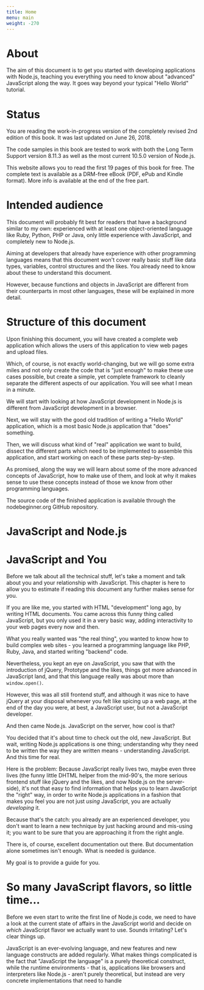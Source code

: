 ```yaml
---
title: Home
menu: main
weight: -270
---
```


# About

The aim of this document is to get you started with developing applications with Node.js, teaching you everything you need to know about "advanced" JavaScript along the way. It goes way beyond your typical "Hello World" tutorial.


# Status

You are reading the work-in-progress version of the completely revised 2nd edition of this book. It was last updated on June 26, 2018.

The code samples in this book are tested to work with both the Long Term Support version 8.11.3 as well as the most current 10.5.0 version of Node.js.

This website allows you to read the first 19 pages of this book for free. The complete text is available as a DRM-free eBook (PDF, ePub and Kindle format). More info is available at the end of the free part.


# Intended audience
 
This document will probably fit best for readers that have a background similar to my own: experienced with at least one object-oriented language like Ruby, Python, PHP or Java, only little experience with JavaScript, and completely new to Node.js.
 
Aiming at developers that already have experience with other programming languages means that this document won't cover really basic stuff like data types, variables, control structures and the likes. You already need to know about these to understand this document.
 
However, because functions and objects in JavaScript are different from their counterparts in most other languages, these will be explained in more detail.


# Structure of this document

Upon finishing this document, you will have created a complete web application which allows the users of this application to view web pages and upload files.

Which, of course, is not exactly world-changing, but we will go some extra miles and not only create the code that is "just enough" to make these use cases possible, but create a simple, yet complete framework to cleanly separate the different aspects of our application. You will see what I mean in a minute.

We will start with looking at how JavaScript development in Node.js is different from JavaScript development in a browser.

Next, we will stay with the good old tradition of writing a "Hello World" application, which is a most basic Node.js application that "does" something.

Then, we will discuss what kind of "real" application we want to build, dissect the different parts which need to be implemented to assemble this application, and start working on each of these parts step-by-step.

As promised, along the way we will learn about some of the more advanced concepts of JavaScript, how to make use of them, and look at why it makes sense to use these concepts instead of those we know from other programming languages.

The source code of the finished application is available through the nodebeginner.org GitHub repository.


# JavaScript and Node.js

# JavaScript and You

Before we talk about all the technical stuff, let's take a moment and talk about you and your relationship with JavaScript. This chapter is here to allow you to estimate if reading this document any further makes sense for you.

If you are like me, you started with HTML "development" long ago, by writing HTML documents. You came across this funny thing called JavaScript, but you only used it in a very basic way, adding interactivity to your web pages every now and then.

What you really wanted was "the real thing", you wanted to know how to build complex web sites - you learned a programming language like PHP, Ruby, Java, and started writing "backend" code.

Nevertheless, you kept an eye on JavaScript, you saw that with the introduction of jQuery, Prototype and the likes, things got more advanced in JavaScript land, and that this language really was about more than `window.open()`.

However, this was all still frontend stuff, and although it was nice to have jQuery at your disposal whenever you felt like spicing up a web page, at the end of the day you were, at best, a JavaScript user, but not a JavaScript developer.

And then came Node.js. JavaScript on the server, how cool is that?

You decided that it's about time to check out the old, new JavaScript. But wait, writing Node.js applications is one thing; understanding why they need to be written the way they are written means - understanding JavaScript. And this time for real.

Here is the problem: Because JavaScript really lives two, maybe even three lives (the funny little DHTML helper from the mid-90's, the more serious frontend stuff like jQuery and the likes, and now Node.js on the server-side), it's not that easy to find information that helps you to learn JavaScript the "right" way, in order to write Node.js applications in a fashion that makes you feel you are not just *using* JavaScript, you are actually *developing* it.

Because that's the catch: you already are an experienced developer, you don't want to learn a new technique by just hacking around and mis-using it; you want to be sure that you are approaching it from the right angle.

There is, of course, excellent documentation out there. But documentation alone sometimes isn't enough. What is needed is guidance.

My goal is to provide a guide for you.


# So many JavaScript flavors, so little time...

Before we even start to write the first line of Node.js code, we need to have a look at the current state of affairs in the JavaScript world and decide on *which* JavaScript flavor we actually want to use. Sounds irritating? Let's clear things up.

JavaScript is an ever-evolving language, and new features and new language constructs are added regularly. What makes things complicated is the fact that "JavaScript the language" is a purely theoretical construct, while the runtime environments - that is, applications like browsers and interpreters like Node.js - aren't purely theoretical, but instead are very concrete implementations that need to handle 